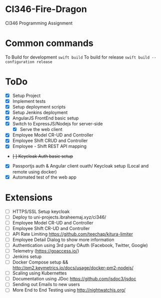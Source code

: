 # CI346-Fire-Dragon
CI346 Programming Assignment

# Common commands
To Build for development
`swift build`
To build for release
`swift build --configuration release`

# ToDo
- [x] Setup Project
- [x] Implement tests
- [x] Setup deployment scripts
- [x] Setup Jenkins deployment
- [x] AngularJS FrontEnd basic setup
- [x] Switch to ExpressJS/Nodejs for server-side
    - [x] Serve the web client
- [x] Employee Model CR-UD and Controller
- [x] Employee Shift CRUD and Controller
- [x] Employee - Shift REST API mapping
- ~~[ ] Keycloak Auth basic setup~~
- [x] Passportjs auth & Angular client ouath/ Keycloak setup (Local and remote using docker)
- [x] Automated test of the web app 

# Extensions
- [ ] HTTPS/SSL Setup keycloak
- [ ] Deploy to uni-projects.ibraheemaj.xyz/ci346/
- [ ] Employee Model CR-UD and Controller
- [ ] Employee Shift CR-UD and Controller
- [ ] API Rate Limiting https://github.com/teechap/kitura-limiter
- [ ] Employee Detail Dialog to show more information
- [ ] Authentication using 3rd party OAuth (Facebook, Twitter, Google)
- [ ] Telemetry (https://goaccess.io/)
- [ ] Jenkins setup
- [ ] Docker Compose setup && http://pm2.keymetrics.io/docs/usage/docker-pm2-nodejs/
- [ ] Scaling using Kubernettes
- [ ] Documentation using JDoc https://github.com/jsdoc3/jsdoc 
- [ ] Sending out Emails to new users
- [ ] More End to End Testing using http://nightwatchjs.org/ 
